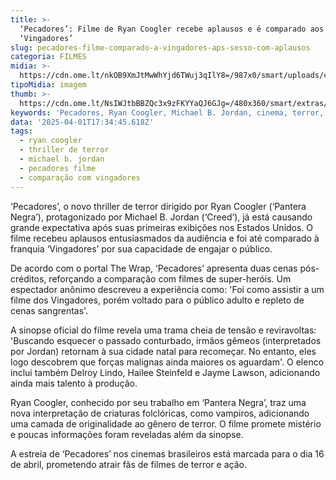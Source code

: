 ```yaml
---
title: >-
  ‘Pecadores’: Filme de Ryan Coogler recebe aplausos e é comparado aos
  ‘Vingadores’
slug: pecadores-filme-comparado-a-vingadores-aps-sesso-com-aplausos
categoria: FILMES
midia: >-
  https://cdn.ome.lt/nkOB9XmJtMwWhYjd6TWuj3qIlY8=/987x0/smart/uploads/conteudo/fotos/OMELETE_CAPA_-_2025-04-01T135142.527.png
tipoMidia: imagem
thumb: >-
  https://cdn.ome.lt/NsIWJtbBBZQc3x9zFKYYaQJ6GJg=/480x360/smart/extras/conteudos/omelete_THUMB_-_2025-04-01T135130.251.png
keywords: 'Pecadores, Ryan Coogler, Michael B. Jordan, cinema, terror, Vingadores'
data: '2025-04-01T17:34:45.618Z'
tags:
  - ryan coogler
  - thriller de terror
  - michael b. jordan
  - pecadores filme
  - comparação com vingadores
---
```


‘Pecadores’, o novo thriller de terror dirigido por Ryan Coogler (‘Pantera Negra’), protagonizado por Michael B. Jordan (‘Creed’), já está causando grande expectativa após suas primeiras exibições nos Estados Unidos. O filme recebeu aplausos entusiasmados da audiência e foi até comparado à franquia ‘Vingadores’ por sua capacidade de engajar o público.

De acordo com o portal The Wrap, ‘Pecadores’ apresenta duas cenas pós-créditos, reforçando a comparação com filmes de super-heróis. Um espectador anônimo descreveu a experiência como: 'Foi como assistir a um filme dos Vingadores, porém voltado para o público adulto e repleto de cenas sangrentas'.

A sinopse oficial do filme revela uma trama cheia de tensão e reviravoltas: 'Buscando esquecer o passado conturbado, irmãos gêmeos (interpretados por Jordan) retornam à sua cidade natal para recomeçar. No entanto, eles logo descobrem que forças malignas ainda maiores os aguardam'. O elenco inclui também Delroy Lindo, Hailee Steinfeld e Jayme Lawson, adicionando ainda mais talento à produção.

Ryan Coogler, conhecido por seu trabalho em ‘Pantera Negra’, traz uma nova interpretação de criaturas folclóricas, como vampiros, adicionando uma camada de originalidade ao gênero de terror. O filme promete mistério e poucas informações foram reveladas além da sinopse.

A estreia de ‘Pecadores’ nos cinemas brasileiros está marcada para o dia 16 de abril, prometendo atrair fãs de filmes de terror e ação.

